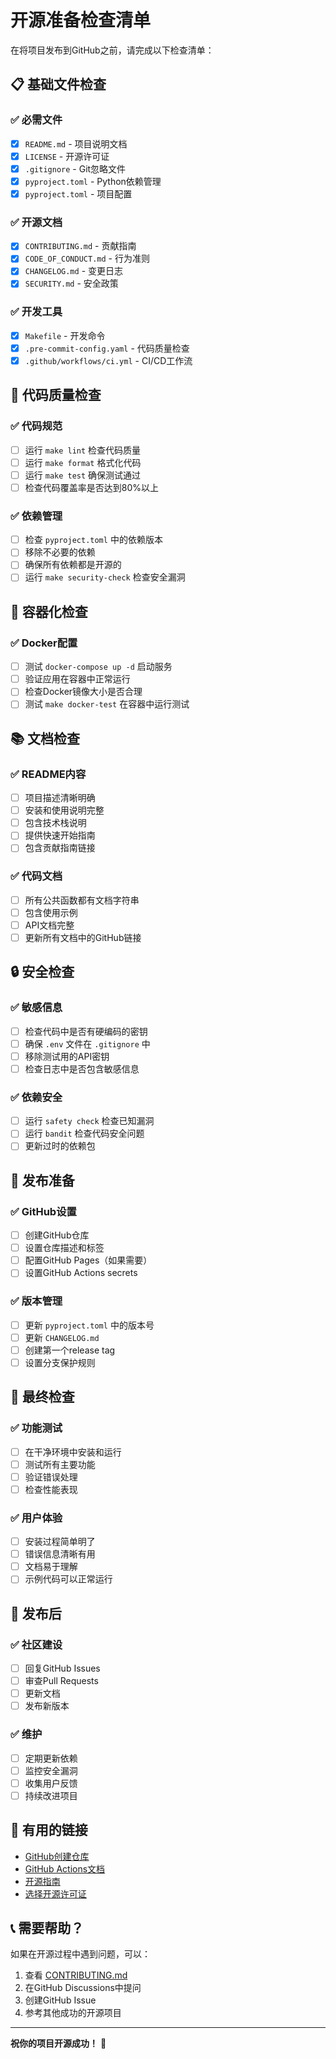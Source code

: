 # 开源准备检查清单

在将项目发布到GitHub之前，请完成以下检查清单：

## 📋 基础文件检查

### ✅ 必需文件
- [x] `README.md` - 项目说明文档
- [x] `LICENSE` - 开源许可证
- [x] `.gitignore` - Git忽略文件
- [x] `pyproject.toml` - Python依赖管理
- [x] `pyproject.toml` - 项目配置

### ✅ 开源文档
- [x] `CONTRIBUTING.md` - 贡献指南
- [x] `CODE_OF_CONDUCT.md` - 行为准则
- [x] `CHANGELOG.md` - 变更日志
- [x] `SECURITY.md` - 安全政策

### ✅ 开发工具
- [x] `Makefile` - 开发命令
- [x] `.pre-commit-config.yaml` - 代码质量检查
- [x] `.github/workflows/ci.yml` - CI/CD工作流

## 🔧 代码质量检查

### ✅ 代码规范
- [ ] 运行 `make lint` 检查代码质量
- [ ] 运行 `make format` 格式化代码
- [ ] 运行 `make test` 确保测试通过
- [ ] 检查代码覆盖率是否达到80%以上

### ✅ 依赖管理
- [ ] 检查 `pyproject.toml` 中的依赖版本
- [ ] 移除不必要的依赖
- [ ] 确保所有依赖都是开源的
- [ ] 运行 `make security-check` 检查安全漏洞

## 🐳 容器化检查

### ✅ Docker配置
- [ ] 测试 `docker-compose up -d` 启动服务
- [ ] 验证应用在容器中正常运行
- [ ] 检查Docker镜像大小是否合理
- [ ] 测试 `make docker-test` 在容器中运行测试

## 📚 文档检查

### ✅ README内容
- [ ] 项目描述清晰明确
- [ ] 安装和使用说明完整
- [ ] 包含技术栈说明
- [ ] 提供快速开始指南
- [ ] 包含贡献指南链接

### ✅ 代码文档
- [ ] 所有公共函数都有文档字符串
- [ ] 包含使用示例
- [ ] API文档完整
- [ ] 更新所有文档中的GitHub链接

## 🔒 安全检查

### ✅ 敏感信息
- [ ] 检查代码中是否有硬编码的密钥
- [ ] 确保 `.env` 文件在 `.gitignore` 中
- [ ] 移除测试用的API密钥
- [ ] 检查日志中是否包含敏感信息

### ✅ 依赖安全
- [ ] 运行 `safety check` 检查已知漏洞
- [ ] 运行 `bandit` 检查代码安全问题
- [ ] 更新过时的依赖包

## 🚀 发布准备

### ✅ GitHub设置
- [ ] 创建GitHub仓库
- [ ] 设置仓库描述和标签
- [ ] 配置GitHub Pages（如果需要）
- [ ] 设置GitHub Actions secrets

### ✅ 版本管理
- [ ] 更新 `pyproject.toml` 中的版本号
- [ ] 更新 `CHANGELOG.md`
- [ ] 创建第一个release tag
- [ ] 设置分支保护规则

## 📝 最终检查

### ✅ 功能测试
- [ ] 在干净环境中安装和运行
- [ ] 测试所有主要功能
- [ ] 验证错误处理
- [ ] 检查性能表现

### ✅ 用户体验
- [ ] 安装过程简单明了
- [ ] 错误信息清晰有用
- [ ] 文档易于理解
- [ ] 示例代码可以正常运行

## 🎯 发布后

### ✅ 社区建设
- [ ] 回复GitHub Issues
- [ ] 审查Pull Requests
- [ ] 更新文档
- [ ] 发布新版本

### ✅ 维护
- [ ] 定期更新依赖
- [ ] 监控安全漏洞
- [ ] 收集用户反馈
- [ ] 持续改进项目

## 🔗 有用的链接

- [GitHub创建仓库](https://github.com/new)
- [GitHub Actions文档](https://docs.github.com/en/actions)
- [开源指南](https://opensource.guide/)
- [选择开源许可证](https://choosealicense.com/)

## 📞 需要帮助？

如果在开源过程中遇到问题，可以：

1. 查看 [CONTRIBUTING.md](CONTRIBUTING.md)
2. 在GitHub Discussions中提问
3. 创建GitHub Issue
4. 参考其他成功的开源项目

---

**祝你的项目开源成功！** 🎉
